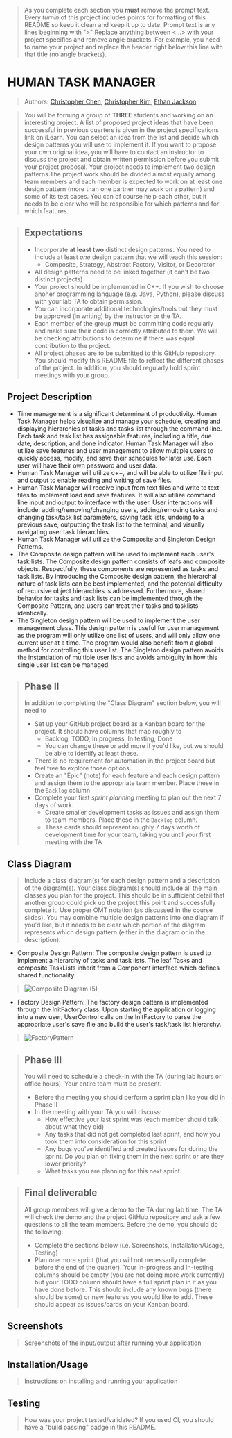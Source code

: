  > As you complete each section you **must** remove the prompt text. Every *turnin* of this project includes points for formatting of this README so keep it clean and keep it up to date. 
 > Prompt text is any lines beginning with "\>"
 > Replace anything between \<...\> with your project specifics and remove angle brackets. For example, you need to name your project and replace the header right below this line with that title (no angle brackets). 
# HUMAN TASK MANAGER

 
 > Authors: [Christopher Chen](https://github.com/36tofu),
            [Christopher Kim](https://github.com/JimmyNoBob),
            [Ethan Jackson](https://github.com/ethantjackson)
 
 > You will be forming a group of **THREE** students and working on an interesting project. A list of proposed project ideas that have been successful in previous quarters is given in the project specifications link on iLearn. You can select an idea from the list and decide which design patterns you will use to implement it. If you want to propose your own original idea, you will have to contact an instructor to discuss the project and obtain written permission before you submit your project proposal. Your project needs to implement two design patterns.The project work should be divided almost equally among team members and each member is expected to work on at least one design pattern (more than one partner may work on a pattern) and some of its test cases. You can of course help each other, but it needs to be clear who will be responsible for which patterns and for which features.
 
 > ## Expectations
 > * Incorporate **at least two** distinct design patterns. You need to include at least *one* design pattern that we will teach this session:
 >   * Composite, Strategy, Abstract Factory, Visitor, or Decorator
 > * All design patterns need to be linked together (it can't be two distinct projects)
 > * Your project should be implemented in C++. If you wish to choose anoher programming language (e.g. Java, Python), please discuss with your lab TA to obtain permission.
 > * You can incorporate additional technologies/tools but they must be approved (in writing) by the instructor or the TA.
 > * Each member of the group **must** be committing code regularly and make sure their code is correctly attributed to them. We will be checking attributions to determine if there was equal contribution to the project.
> * All project phases are to be submitted to this GitHub repository. You should modify this README file to reflect the different phases of the project. In addition, you should regularly hold sprint meetings with your group.

## Project Description
  * Time management is a significant determinant of productivity. Human Task Manager helps visualize and manage your schedule, creating and displaying hierarchies of tasks and tasks list through the command line. Each task and task list has assignable features, including a title, due date, description, and done indicator. Human Task Manager will also utilize save features and user management to allow multiple users to quickly access, modify, and save their schedules for later use. Each user will have their own password and user data.
  * Human Task Manager will utilize c++, and will be able to utilize file input and output to enable reading and writing of save files.
  * Human Task Manager will receive input from text files and write to text files to implement load and save features. It will also utilize command line input and output to interface with the user. User interactions will include: adding/removing/changing users, adding/removing tasks and changing task/task list parameters, saving task lists, undoing to a previous save, outputting the task list to the terminal, and visually navigating user task hierarchies.
  * Human Task Manager will utilize the Composite and Singleton Design Patterns. 
  * The Composite design pattern will be used to implement each user's task lists. The Composite design pattern consists of leafs and composite objects. Respectfully, these components are represented as tasks and task lists. By introducing the Composite design pattern, the hierarchal nature of task lists can be best implemented, and the potential difficulty of recursive object hierarchies is addressed. Furthermore, shared behavior for tasks and task lists can be implemented through the Composite Pattern, and users can treat their tasks and tasklists identically. 
  * The Singleton design pattern will be used to implement the user management class. This design pattern is useful for user management as the program will only utilize one list of users, and will only allow one current user at a time. The program would also benefit from a global method for controlling this user list. The Singleton design pattern avoids the instantiation of multiple user lists and avoids ambiguity in how this single user list can be managed.

 > ## Phase II
 > In addition to completing the "Class Diagram" section below, you will need to 
 > * Set up your GitHub project board as a Kanban board for the project. It should have columns that map roughly to 
 >   * Backlog, TODO, In progress, In testing, Done
 >   * You can change these or add more if you'd like, but we should be able to identify at least these.
 > * There is no requirement for automation in the project board but feel free to explore those options.
 > * Create an "Epic" (note) for each feature and each design pattern and assign them to the appropriate team member. Place these in the `Backlog` column
 > * Complete your first *sprint planning* meeting to plan out the next 7 days of work.
 >   * Create smaller development tasks as issues and assign them to team members. Place these in the `Backlog` column.
 >   * These cards should represent roughly 7 days worth of development time for your team, taking you until your first meeting with the TA
## Class Diagram
 > Include a class diagram(s) for each design pattern and a description of the diagram(s). Your class diagram(s) should include all the main classes you plan for the project. This should be in sufficient detail that another group could pick up the project this point and successfully complete it. Use proper OMT notation (as discussed in the course slides). You may combine multiple design patterns into one diagram if you'd like, but it needs to be clear which portion of the diagram represents which design pattern (either in the diagram or in the description). 
 * Composite Design Pattern: The composite design pattern is used to implement a hierarchy of tasks and task lists. The leaf Tasks and composite TaskLists inherit from a Component interface which defines shared functionality.
 
>![Composite Diagram (5)](https://user-images.githubusercontent.com/71403787/110257723-f25b1280-7f53-11eb-9ba9-d9bae1f42860.jpg)

 * Factory Design Pattern: The factory design pattern is implemented through the InitFactory class. Upon starting the application or logging into a new user, UserControl calls on the InitFactory to parse the appropriate user's save file and build the user's task/task list hierarchy.

>![FactoryPattern](https://user-images.githubusercontent.com/71403787/110258695-bfffe400-7f58-11eb-8013-ba92295c00d3.jpg)

 > ## Phase III
 > You will need to schedule a check-in with the TA (during lab hours or office hours). Your entire team must be present. 
 > * Before the meeting you should perform a sprint plan like you did in Phase II
 > * In the meeting with your TA you will discuss: 
 >   - How effective your last sprint was (each member should talk about what they did)
 >   - Any tasks that did not get completed last sprint, and how you took them into consideration for this sprint
 >   - Any bugs you've identified and created issues for during the sprint. Do you plan on fixing them in the next sprint or are they lower priority?
 >   - What tasks you are planning for this next sprint.

 > ## Final deliverable
 > All group members will give a demo to the TA during lab time. The TA will check the demo and the project GitHub repository and ask a few questions to all the team members. 
 > Before the demo, you should do the following:
 > * Complete the sections below (i.e. Screenshots, Installation/Usage, Testing)
 > * Plan one more sprint (that you will not necessarily complete before the end of the quarter). Your In-progress and In-testing columns should be empty (you are not doing more work currently) but your TODO column should have a full sprint plan in it as you have done before. This should include any known bugs (there should be some) or new features you would like to add. These should appear as issues/cards on your Kanban board. 
 
 ## Screenshots
 > Screenshots of the input/output after running your application
 ## Installation/Usage
 > Instructions on installing and running your application
 ## Testing
 > How was your project tested/validated? If you used CI, you should have a "build passing" badge in this README.
 
